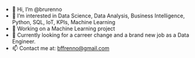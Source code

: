 - 👋 Hi, I’m @brurenno
- 👀 I’m interested in Data Science, Data Analysis, Business Intelligence, Python, SQL, IoT, KPIs, Machine Learning
- 🌱 Working on a Machine Learning project
- 💞️ Currently looking for a carreer change and a brand new job as a Data Engineer.
- 📫 Contact me at: bffrenno@gmail.com

<!---
brunaffrenno/brunaffrenno is a ✨ special ✨ repository because its `README.md` (this file) appears on your GitHub profile.
You can click the Preview link to take a look at your changes.
--->
